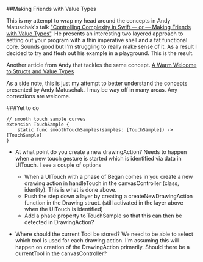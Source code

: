 ##Making Friends with Value Types

This is my attempt to wrap my head around the concepts in Andy Matuschak's talk ["Controlling Complexity in Swift — or — Making Friends with Value Types"](https://realm.io/news/andy-matuschak-controlling-complexity/). He presents an interesting two layered approach to setting out your program with a thin imperative shell and a fat functional core. Sounds good but I'm struggling to really make sense of it. As a result I decided to try and flesh out his example in a playground. This is the result. 

Another article from Andy that tackles the same concept. [A Warm Welcome to Structs and Value Types](http://www.objc.io/issue-16/swift-classes-vs-structs.html)

As a side note, this is just my attempt to better understand the concepts presented by Andy Matuschak. I may be way off in many areas. Any corrections are welcome. 

###Yet to do

    // smooth touch sample curves
    extension TouchSample {
        static func smoothTouchSamples(samples: [TouchSample]) -> [TouchSample]
    }

- At what point do you create a new drawingAction? Needs to happen when a new touch gesture is started which is identified via data in UITouch. I see a couple of options
	- When a UITouch with a phase of Began comes in you create a new drawing action in handleTouch in the canvasController (class, identity). This is what is done above.
	- Push the step down a layer by creating a createNewDrawingAction function in the Drawing struct. (still activated in the layer above when the UITouch is identified)
	- Add a phase property to TouchSample so that this can then be detected in DrawingAction?

- Where should the current Tool be stored? We need to be able to select which tool is used for each drawing action. I'm assuming this will happen on creation of the DrawingAction primarily. Should there be a currentTool in the canvasController?
